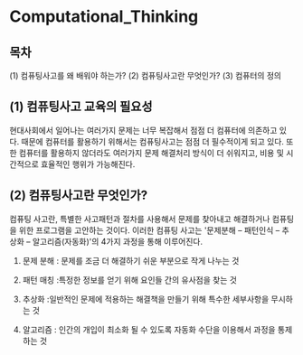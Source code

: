 # Computational_Thinking

## 목차

(1) 컴퓨팅사고를 왜 배워야 하는가?
(2) 컴퓨팅사고란 무엇인가?
(3) 컴퓨터의 정의


## (1) 컴퓨팅사고 교육의 필요성

현대사회에서 일어나는 여러가지 문제는 너무 복잡해서 점점 더 컴퓨터에 의존하고 있다.
때문에 컴퓨터를 활용하기 위해서는 컴퓨팅사고는 점점 더 필수적이게 되고 있다.
또한 컴퓨터를 활용하지 않더라도 여러가지 문제 해결처리 방식이 더 쉬워지고, 비용 및 시간적으로 효율적인 행위가 가능해진다.


## (2) 컴퓨팅사고란 무엇인가?

컴퓨팅 사고란, 특별한 사고패턴과 절차를 사용해서 문제를 찾아내고 해결하거나 컴퓨팅을 위한 프로그램을 고안하는 것이다.
이러한 컴퓨팅 사고는 '문제분해 – 패턴인식 – 추상화 – 알고리즘(자동화)'의 4가지 과정을 통해 이루어진다.

1. 문제 분해 : 문제를 조금 더 해결하기 쉬운 부분으로 작게 나누는 것

2. 패턴 매칭 :특정한 정보를 얻기 위해 요인들 간의 유사점을 찾는 것

3. 추상화 :일반적인 문제에 적용하는 해결책을 만들기 위해 특수한 세부사항을 무시하는 것

4. 알고리즘 : 인간의 개입이 최소화 될 수 있도록 자동화 수단을 이용해서 과정을 통제하는 것
